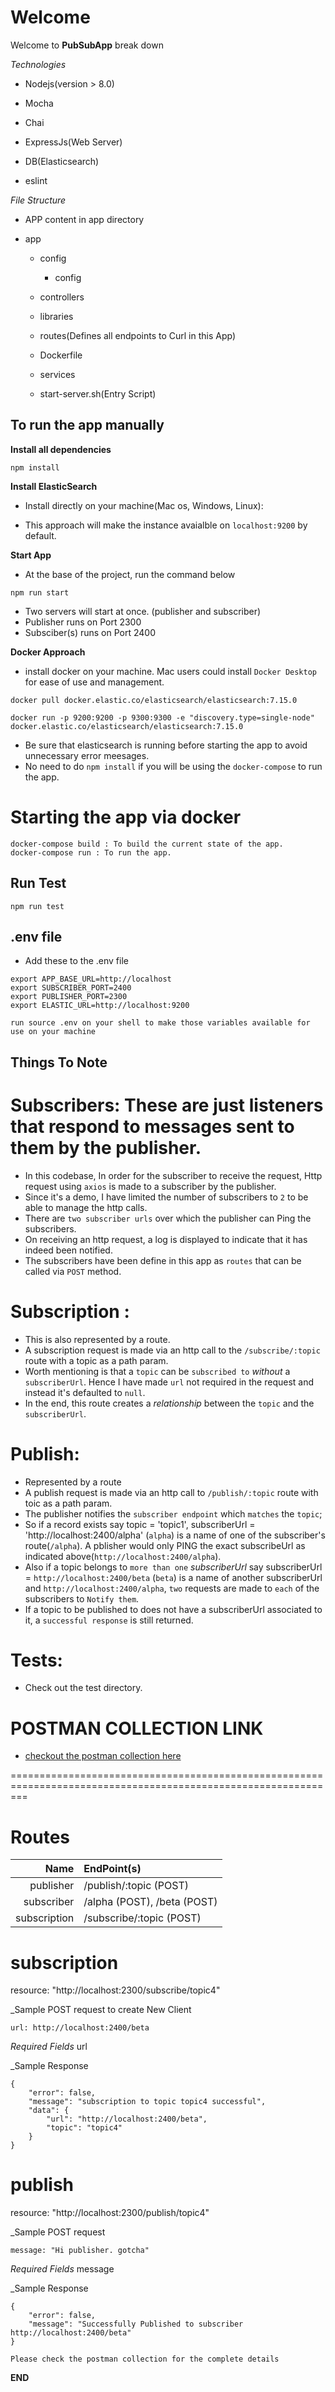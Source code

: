 # Welcome

Welcome to __PubSubApp__ break down

*Technologies*

- Nodejs(version > 8.0)

- Mocha

- Chai

- ExpressJs(Web Server)

- DB(Elasticsearch)

- eslint

*File Structure*

- APP content in app directory

* app

    * config

        * config

    * controllers

    * libraries

    * routes(Defines all endpoints to Curl in this App)

    * Dockerfile

    * services

    - start-server.sh(Entry Script)

## To run the app manually

**Install all dependencies**

```
npm install
```

**Install ElasticSearch**
* Install directly on your machine(Mac os, Windows, Linux):
 - This approach will make the instance avaialble on `localhost:9200` by default.


**Start App**
- At the base of the project, run the command below
```
npm run start
```
- Two servers will start at once. (publisher and subscriber)
- Publisher runs on Port 2300
- Subsciber(s) runs on Port 2400


**Docker Approach**

- install docker on your machine. Mac users could install `Docker Desktop` for ease of use and management.

```
docker pull docker.elastic.co/elasticsearch/elasticsearch:7.15.0

docker run -p 9200:9200 -p 9300:9300 -e "discovery.type=single-node" docker.elastic.co/elasticsearch/elasticsearch:7.15.0

```
* Be sure that elasticsearch is running before starting the app to avoid unnecessary error meesages.
* No need to do `npm install` if you will be using the `docker-compose` to run the app.

# Starting the app via docker
```
docker-compose build : To build the current state of the app.
docker-compose run : To run the app.
```


## Run Test

```
npm run test
```

## .env file

* Add these to the .env file

```
export APP_BASE_URL=http://localhost
export SUBSCRIBER_PORT=2400
export PUBLISHER_PORT=2300
export ELASTIC_URL=http://localhost:9200

run source .env on your shell to make those variables available for use on your machine
```

## Things To Note
# Subscribers: These are just listeners that respond to messages sent to them by the publisher.
- In this codebase, In order for the subscriber to receive the request, Http request using `axios` is made to a subscriber by the publisher.
- Since it's a demo, I have limited the number of subscribers to `2` to be able to manage the http calls.
- There are `two subscriber urls` over which the publisher can Ping the subscribers.
- On receiving an http request, a log is displayed to indicate that it has indeed been notified.
- The subscribers have been define in this app as `routes` that can be called via `POST` method.

# Subscription : 
- This is also represented by a route.
- A subscription request is made via an http call to the `/subscribe/:topic` route with a topic as a path param.
- Worth mentioning is that a `topic` can be `subscribed to` *without* a `subscriberUrl`. Hence I have made `url` not required in the request and instead it's defaulted to `null`.
- In the end, this route creates a *relationship* between the `topic` and the `subscriberUrl`.

# Publish:
- Represented by a route
- A publish request is made via an http call to `/publish/:topic` route with toic as a path param.
- The publisher notifies the `subscriber endpoint` which `matches` the `topic`; 
- So if a record exists say topic = 'topic1', subscriberUrl = 'http://localhost:2400/alpha' (`alpha`) is a name of one of the subscriber's route(`/alpha`). A pblisher would only PING the exact subscribeUrl as indicated above(`http://localhost:2400/alpha`). 
- Also if a topic belongs to `more than one` *subscriberUrl* say subscriberUrl = `http://localhost:2400/beta` (`beta`) is a name of another subscriberUrl and `http://localhost:2400/alpha`, `two` requests are made to `each` of the subscribers to `Notify them`.
- If a topic to be published to does not have a subscriberUrl associated to it, a `successful response` is still returned.

# Tests:
- Check out the test directory.


# POSTMAN COLLECTION LINK
  + [checkout the postman collection here](https://www.getpostman.com/collections/4912bd30174f05425883)

===============================================================================================================
# Routes
Name        | EndPoint(s)                       
---------:  | :--------------------------------                    
publisher   | /publish/:topic (POST)             
subscriber  | /alpha  (POST), /beta (POST)
subscription| /subscribe/:topic (POST)


# subscription
resource: "http://localhost:2300/subscribe/topic4"

_Sample POST request to create New Client

~~~~
url: http://localhost:2400/beta
~~~~
*Required Fields*
url

_Sample Response
~~~~
{
    "error": false,
    "message": "subscription to topic topic4 successful",
    "data": {
        "url": "http://localhost:2400/beta",
        "topic": "topic4"
    }
}
~~~~

# publish
resource: "http://localhost:2300/publish/topic4"

_Sample POST request 

~~~~
message: "Hi publisher. gotcha"
~~~~

*Required Fields*
message

_Sample Response
~~~~
{
    "error": false,
    "message": "Successfully Published to subscriber http://localhost:2400/beta"
}
~~~~

`Please check the postman collection for the complete details`

**END**
